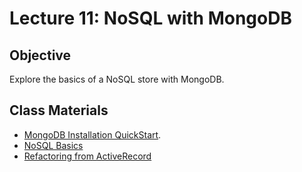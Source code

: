 Lecture 11: NoSQL with MongoDB
==============================

Objective
---------

Explore the basics of a NoSQL store with MongoDB.

Class Materials
---------------

* [MongoDB Installation QuickStart](http://www.mongodb.org/display/DOCS/Quickstart).
* [NoSQL Basics](11.0-nosql-basics.md)
* [Refactoring from ActiveRecord](11.1-refactor-mongodb.md)

